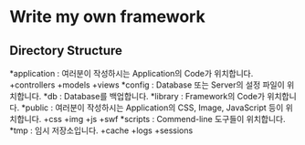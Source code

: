 # Write my own framework
## Directory Structure
*application : 여러분이 작성하시는 Application의 Code가 위치합니다.
  +controllers
  +models
  +views
*config : Database 또는 Server의 설정 파일이 위치합니다.
*db : Database를 백업합니다.
*library : Framework의 Code가 위치합니다.
*public : 여러분이 작성하시는 Application의 CSS, Image, JavaScript 등이 위치합니다.
  +css
  +img
  +js
  +swf
*scripts : Commend-line 도구들이 위치합니다.
*tmp : 임시 저장소입니다.
  +cache
  +logs
  +sessions